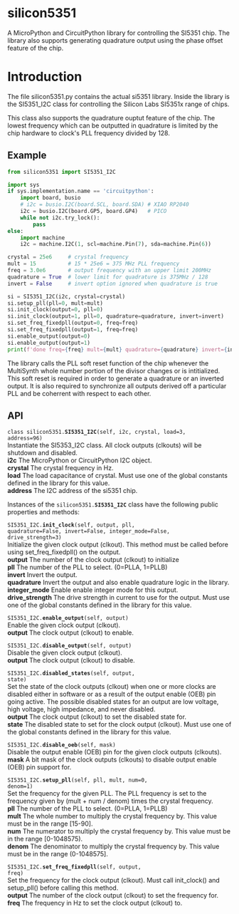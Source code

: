 
# silicon5351

A MicroPython and CircuitPython library for controlling the SI5351 chip.
The library also supports generating quadrature output
using the phase offset feature of the chip.

# Introduction

The file silicon5351.py contains the actual si5351 library. Inside the library
is the SI5351\_I2C class for controlling the Silicon Labs SI5351x range of chips.

This class also supports the quadrature ouptut feature of the chip.  The lowest 
frequency which can be outputted in quadrature is limited by the chip hardware 
to clock's PLL frequency divided by 128.

## Example

```python
from silicon5351 import SI5351_I2C

import sys
if sys.implementation.name == 'circuitpython':
    import board, busio
    # i2c = busio.I2C(board.SCL, board.SDA) # XIAO RP2040
    i2c = busio.I2C(board.GP5, board.GP4)   # PICO
    while not i2c.try_lock():
        pass
else:
    import machine
    i2c = machine.I2C(1, scl=machine.Pin(7), sda=machine.Pin(6))

crystal = 25e6     # crystal frequency
mult = 15          # 15 * 25e6 = 375 MHz PLL frequency
freq = 3.0e6       # output frequency with an upper limit 200MHz
quadrature = True  # lower limit for quadrature is 375MHz / 128
invert = False     # invert option ignored when quadrature is true

si = SI5351_I2C(i2c, crystal=crystal)
si.setup_pll(pll=0, mult=mult)
si.init_clock(output=0, pll=0)
si.init_clock(output=1, pll=0, quadrature=quadrature, invert=invert)
si.set_freq_fixedpll(output=0, freq=freq) 
si.set_freq_fixedpll(output=1, freq=freq) 
si.enable_output(output=0)
si.enable_output(output=1)
print(f'done freq={freq} mult={mult} quadrature={quadrature} invert={invert}')
```

The library calls the PLL soft reset function 
of the chip whenever the MultiSynth whole number portion
of the divisor changes or is intitialized.
This soft reset is required in order to generate a quadrature
or an inverted output.  It is also required to synchronize all outputs 
derived off a particular PLL and be coherrent with respect to each other.

## API

<code>class silicon5351.<b>SI5351\_I2C</b>(self, i2c, crystal, load=3, address=96)</code>  
Instantiate the SI5353\_I2C class.  All clock outputs
(clkouts) will be shutdown and disabled.  
**i2c** The MicroPython or CircuitPython I2C object.  
**crystal** The crystal frequency in Hz.  
**load** The load capacitance of crystal.  Must use one of         the global constants defined in the library for this value.  
**address** The I2C address of the si5351 chip.  

Instances of the <code>silicon5351.<b>SI5351\_I2C</b></code> class have the following public properties and methods:   

<code>SI5351\_I2C.<b>init\_clock</b>(self, output, pll, quadrature=False, invert=False, integer\_mode=False, drive\_strength=3)</code>  
Initialize the given clock output (clkout).
This method must be called before using set\_freq\_fixedpll() on
the output.  
**output** The number of the clock output (clkout) to initialize   
**pll** The number of the PLL to select. (0=PLLA, 1=PLLB)  
**invert** Invert the output.  
**quadrature** Invert the output and also enable quadrature         logic in the library.  
**integer\_mode** Enable enable integer mode for this output.  
**drive\_strength** The drive strength in current to use         for the output. Must use one of the global constants defined         in the library for this value.  

<code>SI5351\_I2C.<b>enable\_output</b>(self, output)</code>  
Enable the given clock output (clkout).  
**output** The clock output (clkout) to enable.  

<code>SI5351\_I2C.<b>disable\_output</b>(self, output)</code>  
Disable the given clock output (clkout).  
**output** The clock output (clkout) to disable.  

<code>SI5351\_I2C.<b>disabled\_states</b>(self, output, state)</code>  
Set the state of the clock outputs (clkout) when one
or more clocks are disabled either in software or
as a result of the output enable (OEB) pin going active.
The possible disabled states for an output are low voltage, high
voltage, high impedance, and never disabled.  
**output** The clock output (clkout) to set the disabled state for.  
**state** The disabled state to set for the clock         output (clkout).  Must use one of the global constants defined in         the library for this value.  

<code>SI5351\_I2C.<b>disable\_oeb</b>(self, mask)</code>  
Disable the output enable (OEB) pin for the given
clock outputs (clkouts).  
**mask** A bit mask of the clock outputs (clkouts) to disable         output enable (OEB) pin support for.  

<code>SI5351\_I2C.<b>setup\_pll</b>(self, pll, mult, num=0, denom=1)</code>  
Set the frequency for the given PLL.
The PLL frequency is set to the frequency given by
(mult + num / denom) times the crystal frequency.  
**pll** The number of the PLL to select. (0=PLLA, 1=PLLB)  
**mult** The whole number to multiply the crystal frequency         by.  This value must be in the range [15-90].  
**num** The numerator to multiply the crystal frequency         by. This value must be in the range [0-1048575).  
**denom** The denominator to multiply the crystal         frequency by. This value must be in the range (0-1048575].  

<code>SI5351\_I2C.<b>set\_freq\_fixedpll</b>(self, output, freq)</code>  
Set the frequency for the clock output (clkout).  Must
call init\_clock() and setup\_pll() before calling this method.  
**output** The number of the clock output (clkout) to         set the frequency for.  
**freq** The frequency in Hz to set the clock output (clkout) to.  


